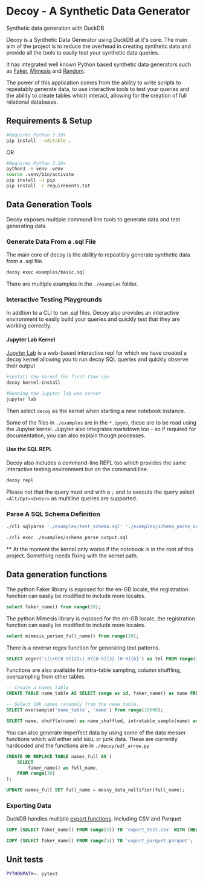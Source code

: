 # Decoy - A Synthetic Data Generator

Synthetic data generation with DuckDB

Decoy is a Synthetic Data Generator using DuckDB at it's core. The main aim of the project is to reduce the overhead in creating synthetic data and provide all the tools to easily test your synthetic data queries.

It has integrated well known Python based synthetic data generators such as [Faker](https://faker.readthedocs.io/en/master/), [Mimesis](https://mimesis.name/en/master/) and [Random](https://python.readthedocs.io/en/stable/library/random.html).

The power of this application comes from the ability to write scripts to repeatably generate data, to use interactive tools to test your queries and the ability to create tables which interact, allowing for the creation of full relational databases.

## Requirements & Setup

```bash
#Requires Python 3.10+
pip install --editable .
```
OR
```bash
#Requires Python 3.10+
python3 -m venv .venv
source .venv/bin/activate
pip install -U pip
pip install -r requirements.txt
```

## Data Generation Tools

Decoy exposes multiple command line tools to generate data and test generating data 

### Generate Data From a .sql File

The main core of decoy is the ability to repeatibly generate synthetic data from a .sql file. 

```bash
decoy exec examples/basic.sql
```
There are multiple examples in the `./examples` folder.

### Interactive Testing Playgrounds

In addtion to a CLI to run .sql files. Decoy also provides an interactive environment to easily build your queries and quickly test that they are working correctly.

#### Jupyter Lab Kernel

[Jupyter Lab](https://jupyter.org/) is a web-based interactive repl for which we have created a decoy kernel allowing you to run decoy SQL queries and quickly observe their output

```bash
#install the kernel for first-time use
decoy kernel-install

#Running the Jupyter lab web server
jupyter lab
```
Then select `decoy` as the kernel when starting a new notebook instance.

Some of the files in `./examples` are in the `*.ipynb`, these are to be read using the Jupyter kernel. Jupyter also integrates markdown too - so if required for documentation, you can also explain though processes.

#### Use the SQL REPL

Decoy also includes a command-line REPL too which provides the same interactive testing environment but on the command line.

```bash
decoy repl
```
Please not that the query must end with a `;` and to execute the query select `<Alt/Opt><Enter>` as multiline queires are supported.


### Parse A SQL Schema Definition

```bash
./cli sqlparse './examples/test_schema.sql' './examples/schema_parse_output.sql' 5

./cli exec ./examples/schema_parse_output.sql
```

** At the moment the kernel only works if the notebook is in the root of this project. Something needs fixing with the kernel path.

## Data generation functions

The python Faker library is exposed for the en-GB locale, the registration function can easily be modified to include more locales.

```sql
select faker_name() from range(20);
```

The python Mimesis library is exposed for the en-GB locale, the registration function can easily be modified to include more locales.

```sql
select mimesis_person_full_name() from range(20);
```

There is a reverse regex function for generating text patterns.

```sql
SELECT xeger('\(\+0[0-9]{2}\) 07[0-9]{3} [0-9]{6}') as tel FROM range(20);
```

Functions are also available for intra-table sampling, column shuffling, oversampling from other tables.

```sql
-- Create a names table
CREATE TABLE name_table AS SELECT range as id, faker_name() as name FROM range(1000);

-- Select 10k names randomly from the name table.
SELECT oversample('name_table', 'name') from range(10000);

SELECT name, shuffle(name) as name_shuffled, intratable_sample(name) as name_sampled FROM name_table;
```

You can also generate imperfect data by using some of the data messer functions which will either add `NULL` or junk data. These are currently hardcoded and the functions are in `./decoy/udf_arrow.py`
```sql
CREATE OR REPLACE TABLE names_full AS (
    SELECT
        faker_name() as full_name,
    FROM range(30)
);

UPDATE names_full SET full_name = messy_data_nullifier(full_name);
``` 

### Exporting Data

DuckDB handles multiple [export functions](https://duckdb.org/docs/guides/import/parquet_export). Including CSV and Parquet
```sql
COPY (SELECT faker_name() FROM range(5)) TO 'export_test.csv' WITH (HEADER 1, DELIMITER ',');

COPY (SELECT faker_name() FROM range(5)) TO 'export_parquet.parquet';
```


## Unit tests

```bash
PYTHONPATH=. pytest
```